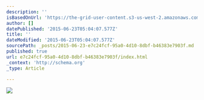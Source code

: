 ```yaml
---
description: ''
isBasedOnUrl: 'https://the-grid-user-content.s3-us-west-2.amazonaws.com/6df3eb31-a630-4b76-a6ba-bc38a4dcf84b.jpg'
author: []
datePublished: '2015-06-23T05:04:07.577Z'
title: ''
dateModified: '2015-06-23T05:04:07.577Z'
sourcePath: _posts/2015-06-23-e7c24fcf-95a0-4d10-8dbf-b46383e7903f.md
published: true
url: e7c24fcf-95a0-4d10-8dbf-b46383e7903f/index.html
_context: 'http://schema.org'
_type: Article

---
```

![](https://the-grid-user-content.s3-us-west-2.amazonaws.com/6df3eb31-a630-4b76-a6ba-bc38a4dcf84b.jpg)